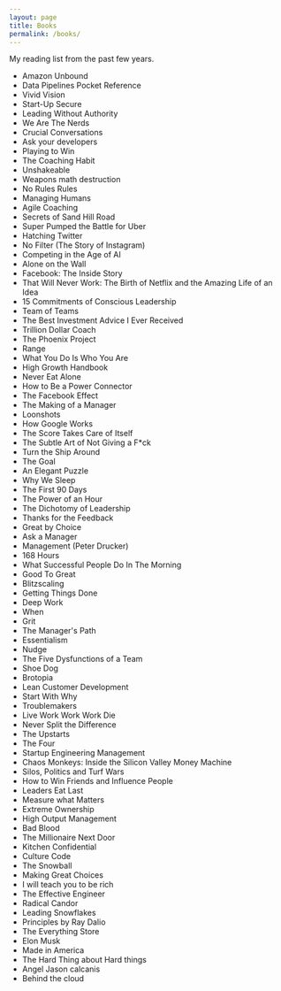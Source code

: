 ```yaml
---
layout: page
title: Books
permalink: /books/
---
```


My reading list from the past few years.

- Amazon Unbound
- Data Pipelines Pocket Reference
- Vivid Vision
- Start-Up Secure
- Leading Without Authority
- We Are The Nerds
- Crucial Conversations
- Ask your developers
- Playing to Win
- The Coaching Habit
- Unshakeable
- Weapons math destruction 
- No Rules Rules
- Managing Humans
- Agile Coaching
- Secrets of Sand Hill Road
- Super Pumped the Battle for Uber
- Hatching Twitter
- No Filter (The Story of Instagram)
- Competing in the Age of AI
- Alone on the Wall
- Facebook: The Inside Story
- That Will Never Work: The Birth of Netflix and the Amazing Life of an Idea
- 15 Commitments of Conscious Leadership
- Team of Teams
- The Best Investment Advice I Ever Received
- Trillion Dollar Coach
- The  Phoenix Project
- Range
- What You Do Is Who You Are
- High Growth Handbook
- Never Eat Alone
- How to Be a Power Connector
- The Facebook Effect
- The Making of a Manager
- Loonshots
- How Google Works
- The Score Takes Care of Itself
- The Subtle Art of Not Giving a F*ck
- Turn the Ship Around
- The Goal
- An Elegant Puzzle
- Why We Sleep
- The First 90 Days
- The Power of an Hour
- The Dichotomy of Leadership
- Thanks for the Feedback
- Great by Choice
- Ask a Manager
- Management (Peter Drucker)
- 168 Hours
- What Successful People Do In The Morning
- Good To Great
- Blitzscaling
- Getting Things Done
- Deep Work
- When
- Grit
- The Manager's Path
- Essentialism
- Nudge
- The Five Dysfunctions of a Team
- Shoe Dog
- Brotopia
- Lean Customer Development
- Start With Why
- Troublemakers
- Live Work Work Work Die
- Never Split the Difference
- The Upstarts
- The Four
- Startup Engineering Management
- Chaos Monkeys: Inside the Silicon Valley Money Machine
- Silos, Politics and Turf Wars
- How to Win Friends and Influence People
- Leaders Eat Last
- Measure what Matters
- Extreme Ownership
- High Output Management
- Bad Blood
- The Millionaire Next Door
- Kitchen Confidential
- Culture Code
- The Snowball
- Making Great Choices
- I will teach you to be rich
- The Effective Engineer
- Radical Candor
- Leading Snowflakes
- Principles by Ray Dalio
- The Everything Store
- Elon Musk
- Made in America
- The Hard Thing about Hard things
- Angel Jason calcanis
- Behind the cloud